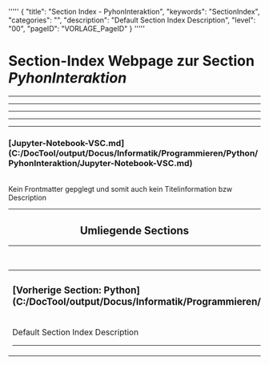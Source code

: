 '''''
{
"title": "Section Index - PyhonInteraktion",
"keywords": "SectionIndex",
"categories": "",
"description": "Default Section Index Description",
"level": "00",
"pageID": "VORLAGE_PageID"
}
'''''


<h1>Section-Index Webpage zur Section <i>PyhonInteraktion</i></h1>

<hr><hr><hr><hr><hr>


<h3>[Jupyter-Notebook-VSC.md](C:/DocTool/output/Docus/Informatik/Programmieren/Python/PyhonInteraktion/Jupyter-Notebook-VSC.md)</h3><br>Kein Frontmatter gepglegt und somit auch kein Titelinformation bzw Description<hr><center><h2>Umliegende Sections</h2><table><thead> <tr> <th>Vorgelagerte Section</th> <th>Nachgelagerte Section</th></tr></thead><tbody><tr><td><h3>[Vorherige Section: Python](C:/DocTool/output/Docus/Informatik/Programmieren/Python/SectionIndex_DocTooloutputDocusInformatikProgrammierenPython.html)</h3><br>Default Section Index Description<hr></td><td>ListeNachgelagerte Sections</td></tr></tbody></table></center>